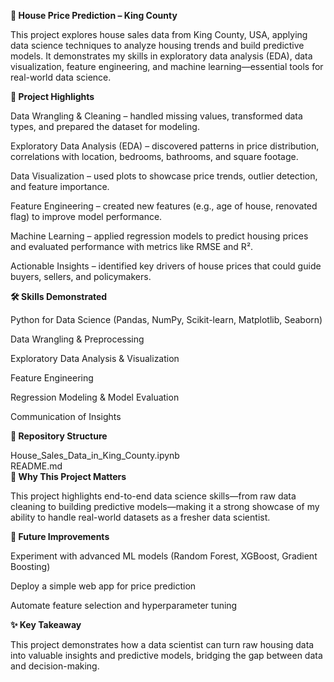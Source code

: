 
<b>🏡 House Price Prediction – King County</b>

This project explores house sales data from King County, USA, applying data science techniques to analyze housing trends and build predictive models. It demonstrates my skills in exploratory data analysis (EDA), data visualization, feature engineering, and machine learning—essential tools for real-world data science.

<b>🚀 Project Highlights</b>

Data Wrangling & Cleaning – handled missing values, transformed data types, and prepared the dataset for modeling.

Exploratory Data Analysis (EDA) – discovered patterns in price distribution, correlations with location, bedrooms, bathrooms, and square footage.

Data Visualization – used plots to showcase price trends, outlier detection, and feature importance.

Feature Engineering – created new features (e.g., age of house, renovated flag) to improve model performance.

Machine Learning – applied regression models to predict housing prices and evaluated performance with metrics like RMSE and R².

Actionable Insights – identified key drivers of house prices that could guide buyers, sellers, and policymakers.

<b>🛠️ Skills Demonstrated</b>

Python for Data Science (Pandas, NumPy, Scikit-learn, Matplotlib, Seaborn)

Data Wrangling & Preprocessing

Exploratory Data Analysis & Visualization

Feature Engineering

Regression Modeling & Model Evaluation

Communication of Insights


<b>📂 Repository Structure</b>

House_Sales_Data_in_King_County.ipynb  
README.md                               
<b>🎯 Why This Project Matters</b>

This project highlights end-to-end data science skills—from raw data cleaning to building predictive models—making it a strong showcase of my ability to handle real-world datasets as a fresher data scientist.

<b>🔮 Future Improvements</b>

Experiment with advanced ML models (Random Forest, XGBoost, Gradient Boosting)

Deploy a simple web app for price prediction

Automate feature selection and hyperparameter tuning

<b>✨ Key Takeaway</b>

This project demonstrates how a data scientist can turn raw housing data into valuable insights and predictive models, bridging the gap between data and decision-making.
